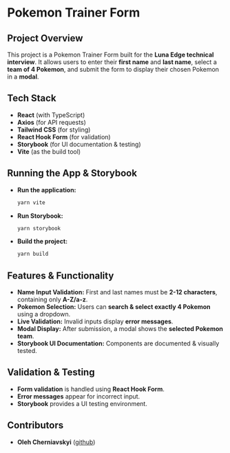 # Pokemon Trainer Form

## Project Overview
This project is a Pokemon Trainer Form built for the **Luna Edge technical interview**. It allows users to enter their **first name** and **last name**, select a **team of 4 Pokemon**, and submit the form to display their chosen Pokemon in a **modal**.

## Tech Stack
- **React** (with TypeScript)  
- **Axios** (for API requests)  
- **Tailwind CSS** (for styling)  
- **React Hook Form** (for validation)  
- **Storybook** (for UI documentation & testing)  
- **Vite** (as the build tool)  

## Running the App & Storybook
- **Run the application:**
  ```sh
  yarn vite
  ```
- **Run Storybook:**
  ```sh
  yarn storybook
  ```
- **Build the project:**
  ```sh
  yarn build
  ```

## Features & Functionality
- **Name Input Validation:** First and last names must be **2-12 characters**, containing only **A-Z/a-z**.
- **Pokemon Selection:** Users can **search & select exactly 4 Pokemon** using a dropdown.
- **Live Validation:** Invalid inputs display **error messages**.
- **Modal Display:** After submission, a modal shows the **selected Pokemon team**.
- **Storybook UI Documentation:** Components are documented & visually tested.

## Validation & Testing
- **Form validation** is handled using **React Hook Form**.
- **Error messages** appear for incorrect input.
- **Storybook** provides a UI testing environment.

## Contributors
- **Oleh Cherniavskyi** ([github](https://github.com/Hailagaz))